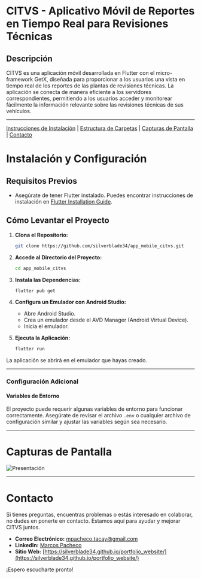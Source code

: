 # CITVS - Aplicativo Móvil de Reportes en Tiempo Real para Revisiones Técnicas

## Descripción

CITVS es una aplicación móvil desarrollada en Flutter con el micro-framework GetX, diseñada para proporcionar a los usuarios una vista en tiempo real de los reportes de las plantas de revisiones técnicas. La aplicación se conecta de manera eficiente a los servidores correspondientes, permitiendo a los usuarios acceder y monitorear fácilmente la información relevante sobre las revisiones técnicas de sus vehículos.

---

[Instrucciones de Instalación](#instalación-y-configuración) | [Estructura de Carpetas](#estructura-de-carpetas) | [Capturas de Pantalla](#capturas-de-pantalla) | [Contacto](#contacto)

# Instalación y Configuración

## Requisitos Previos
- Asegúrate de tener Flutter instalado. Puedes encontrar instrucciones de instalación en [Flutter Installation Guide](https://flutter.dev/docs/get-started/install).

## Cómo Levantar el Proyecto

1. **Clona el Repositorio:**
    ```bash
    git clone https://github.com/silverblade34/app_mobile_citvs.git
    ```

2. **Accede al Directorio del Proyecto:**
    ```bash
    cd app_mobile_citvs
    ```

3. **Instala las Dependencias:**
    ```bash
    flutter pub get
    ```

4. **Configura un Emulador con Android Studio:**
   - Abre Android Studio.
   - Crea un emulador desde el AVD Manager (Android Virtual Device).
   - Inicia el emulador.

5. **Ejecuta la Aplicación:**
    ```bash
    flutter run
    ```

La aplicación se abrirá en el emulador que hayas creado.

---

### Configuración Adicional

#### Variables de Entorno
El proyecto puede requerir algunas variables de entorno para funcionar correctamente. Asegúrate de revisar el archivo `.env` o cualquier archivo de configuración similar y ajustar las variables según sea necesario.

---

# Capturas de Pantalla
![Presentación](https://drive.google.com/uc?export=view&id=1KLQ-ZRRNB79IJYGnzhkgoiwaTBmZTmjs) 

---
# Contacto

Si tienes preguntas, encuentras problemas o estás interesado en colaborar, no dudes en ponerte en contacto. Estamos aquí para ayudar y mejorar CITVS juntos.

- **Correo Electrónico:** [mpacheco.tacay@gmail.com](mailto:mpacheco.tacay@gmail.com)
- **LinkedIn:** [Marcos Pacheco](https://www.linkedin.com/in/marcos-pacheco-tacay-674206249/)
- **Sitio Web:** [https://silverblade34.github.io/portfolio_website/](https://silverblade34.github.io/portfolio_website/)

¡Espero escucharte pronto!


